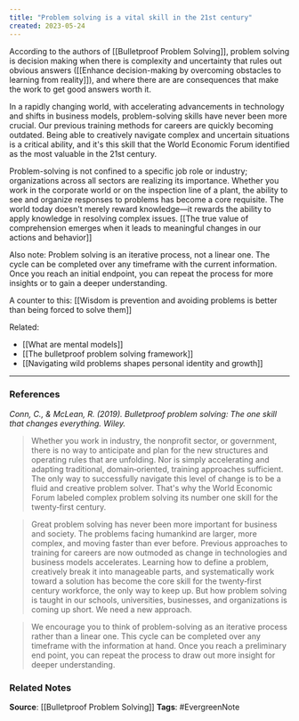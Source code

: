 ```yaml
---
title: "Problem solving is a vital skill in the 21st century"
created: 2023-05-24
---
```


According to the authors of [[Bulletproof Problem Solving]], problem solving is decision making when there is complexity and uncertainty that rules out obvious answers ([[Enhance decision-making by overcoming obstacles to learning from reality]]), and where there are are consequences that make the work to get good answers worth it. 

In a rapidly changing world, with accelerating advancements in technology and shifts in business models, problem-solving skills have never been more crucial. Our previous training methods for careers are quickly becoming outdated. Being able to creatively navigate complex and uncertain situations is a critical ability, and it's this skill that the World Economic Forum identified as the most valuable in the 21st century. 

Problem-solving is not confined to a specific job role or industry; organizations across all sectors are realizing its importance. Whether you work in the corporate world or on the inspection line of a plant, the ability to see and organize responses to problems has become a core requisite. The world today doesn't merely reward knowledge—it rewards the ability to apply knowledge in resolving complex issues. [[The true value of comprehension emerges when it leads to meaningful changes in our actions and behavior]]

Also note: Problem solving is an iterative process, not a linear one. The cycle can be completed over any timeframe with the current information. Once you reach an initial endpoint, you can repeat the process for more insights or to gain a deeper understanding. 

A counter to this: [[Wisdom is prevention and avoiding problems is better than being forced to solve them]]

Related:
- [[What are mental models]]
- [[The bulletproof problem solving framework]]
- [[Navigating wild problems shapes personal identity and growth]]

---
### References

*Conn, C., & McLean, R. (2019). Bulletproof problem solving: The one skill that changes everything. Wiley.*

> Whether you work in industry, the nonprofit sector, or government, there is no way to anticipate and plan for the new structures and operating rules that are unfolding. Nor is simply accelerating and adapting traditional, domain‐oriented, training approaches sufficient. The only way to successfully navigate this level of change is to be a fluid and creative problem solver. That's why the World Economic Forum labeled complex problem solving its number one skill for the twenty‐first century. 

> Great problem solving has never been more important for business and society. The problems facing humankind are larger, more complex, and moving faster than ever before. Previous approaches to training for careers are now outmoded as change in technologies and business models accelerates. Learning how to define a problem, creatively break it into manageable parts, and systematically work toward a solution has become the core skill for the twenty‐first century workforce, the only way to keep up. But how problem solving is taught in our schools, universities, businesses, and organizations is coming up short. We need a new approach. 

>  We encourage you to think of problem-solving as an iterative process rather than a linear one. This cycle can be completed over any timeframe with the information at hand. Once you reach a preliminary end point, you can repeat the process to draw out more insight for deeper understanding.

### Related Notes
**Source**: [[Bulletproof Problem Solving]]
**Tags**: #EvergreenNote

